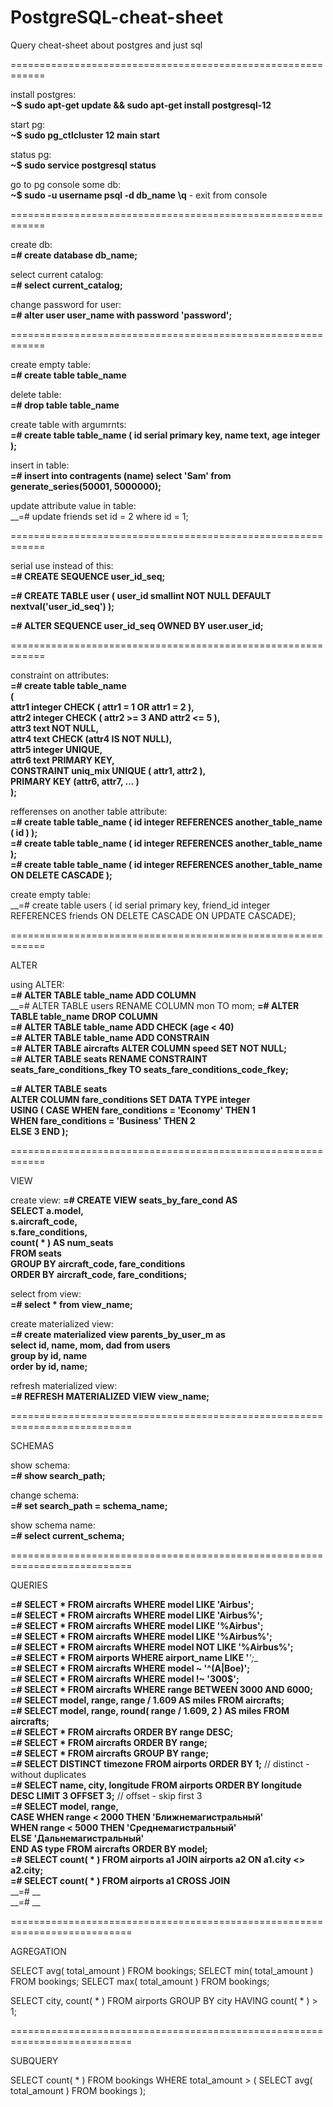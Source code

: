 # PostgreSQL-cheat-sheet
Query cheat-sheet about postgres and just sql

============================================================

install postgres: <br/>
__~$ sudo apt-get update && sudo apt-get install postgresql-12__

start pg: <br/>
__~$ sudo pg_ctlcluster 12 main start__

status pg: <br/>
__~$ sudo service postgresql status__

go to pg console some db: <br/>
__~$ sudo -u username psql -d db_name__
__\q__ - exit from console

============================================================

create db: <br/>
__=# create database db_name;__

select current catalog: <br/>
__=#  select current_catalog;__

change password for user: <br/>
__=#  alter user user_name with password 'password';__

============================================================

create empty table: <br/>
__=#  create table table_name__

delete table: <br/>
__=#  drop table table_name__

create table with argumrnts: <br/>
__=#  create table table_name (
id serial primary key,
name text,
age integer
);__

insert in table: <br/>
__=# insert into contragents (name)  select 'Sam' from  generate_series(50001, 5000000);__

update attribute value in table: <br/>
__=# update friends set id = 2 where id = 1;


============================================================

serial use instead of this: <br/>
__=#  CREATE SEQUENCE user_id_seq;__

__=#  CREATE TABLE user (
    user_id smallint NOT NULL DEFAULT nextval('user_id_seq')
);__

__=#  ALTER SEQUENCE user_id_seq OWNED BY user.user_id;__

============================================================

constraint on attributes: <br/>
__=#  create table table_name <br/>
(<br/>
attr1 integer CHECK ( attr1 = 1 OR attr1 = 2 ),<br/>
attr2 integer CHECK ( attr2 >= 3 AND attr2 <= 5 ),<br/>
attr3 text NOT NULL,<br/>
attr4 text CHECK (attr4 IS NOT NULL),<br/>
attr5 integer UNIQUE,<br/>
attr6 text PRIMARY KEY,<br/>
CONSTRAINT uniq_mix UNIQUE ( attr1, attr2 ),<br/>
PRIMARY KEY (attr6, attr7, ... )<br/>
);__

refferenses on another table attribute: <br/>
__=#  create table table_name ( id integer REFERENCES another_table_name ( id ) );__<br/>
__=#  create table table_name ( id integer REFERENCES another_table_name );__<br/>
__=#  create table table_name ( id integer REFERENCES another_table_name ON DELETE CASCADE );__

create empty table: <br/>
__=# create table users (
id serial primary key, 
friend_id integer REFERENCES friends
ON DELETE CASCADE 
ON UPDATE CASCADE);

============================================================

ALTER

 using ALTER: <br/>
__=# ALTER TABLE table_name ADD COLUMN__<br/>
__=# ALTER TABLE users RENAME COLUMN mon TO mom;
__=# ALTER TABLE table_name DROP COLUMN__ <br/>
__=# ALTER TABLE table_name ADD CHECK (age < 40)__<br/>
__=# ALTER TABLE table_name ADD CONSTRAIN__<br/>
__=# ALTER TABLE aircrafts ALTER COLUMN speed SET NOT NULL;__<br/>
__=# ALTER TABLE seats RENAME CONSTRAINT seats_fare_conditions_fkey TO seats_fare_conditions_code_fkey;__<br/>

__=# ALTER TABLE seats<br/>
ALTER COLUMN fare_conditions SET DATA TYPE integer<br/>
USING ( CASE WHEN fare_conditions = 'Economy' THEN 1<br/>
WHEN fare_conditions = 'Business' THEN 2<br/>
ELSE 3 END );__

============================================================

VIEW

create view: 
__=# CREATE VIEW seats_by_fare_cond AS<br/>
SELECT a.model,<br/>
s.aircraft_code,<br/>
s.fare_conditions,<br/>
count( * ) AS num_seats<br/>
FROM seats<br/>
GROUP BY aircraft_code, fare_conditions<br/>
ORDER BY aircraft_code, fare_conditions;__

select from view: <br/>
__=# select * from view_name;__

create materialized view: <br/>
__=# create materialized  view parents_by_user_m as <br/>
select id, name, mom, dad from users <br/>
group by id, name <br/>
order by id, name;__

refresh materialized view: <br/>
__=# REFRESH MATERIALIZED VIEW view_name;__

===========================================================================

SCHEMAS

show schema: <br/>
__=#  show search_path;__

change schema: <br/>
__=#  set search_path = schema_name;__

show schema name: <br/>
__=#  select current_schema;__

===========================================================================

QUERIES

__=# SELECT * FROM aircrafts WHERE model LIKE 'Airbus';__<br/>
__=# SELECT * FROM aircrafts WHERE model LIKE 'Airbus%';__<br/>
__=# SELECT * FROM aircrafts WHERE model LIKE '%Airbus';__<br/>
__=# SELECT * FROM aircrafts WHERE model LIKE '%Airbus%';__<br/>
__=# SELECT * FROM aircrafts WHERE model NOT LIKE '%Airbus%';__<br/>
__=# SELECT * FROM airports WHERE airport_name LIKE '___';__<br/>
__=# SELECT * FROM aircrafts WHERE model ~ '^(A|Boe)';__<br/>
__=# SELECT * FROM aircrafts WHERE model !~ '300$';__<br/>
__=# SELECT * FROM aircrafts WHERE range BETWEEN 3000 AND 6000;__<br/>
__=# SELECT model, range, range / 1.609 AS miles FROM aircrafts;__<br/>
__=# SELECT model, range, round( range / 1.609, 2 ) AS miles FROM aircrafts;__<br/>
__=# SELECT * FROM aircrafts ORDER BY range DESC;__<br/>
__=# SELECT * FROM aircrafts ORDER BY range;__<br/>
__=# SELECT * FROM aircrafts GROUP BY range;__<br/>
__=# SELECT DISTINCT timezone FROM airports ORDER BY 1;__ // distinct - without duplicates<br/>
__=# SELECT name, city, longitude FROM airports ORDER BY longitude DESC LIMIT 3 OFFSET 3;__ // offset - skip first 3<br/>
__=# SELECT model, range, <br/>
CASE WHEN range < 2000 THEN 'Ближнемагистральный' <br/>
WHEN range < 5000 THEN 'Среднемагистральный'<br/>
ELSE 'Дальнемагистральный' <br/>
END AS type FROM aircrafts ORDER BY model;__<br/>
__=# SELECT count( * ) FROM airports a1 JOIN airports a2 ON a1.city <> a2.city;__<br/>
__=# SELECT count( * ) FROM airports a1 CROSS JOIN__<br/>
__=# __<br/>
__=# __<br/>

===========================================================================

AGREGATION

SELECT avg( total_amount ) FROM bookings;
SELECT min( total_amount ) FROM bookings;
SELECT max( total_amount ) FROM bookings;

SELECT city, count( * )
FROM airports
GROUP BY city
HAVING count( * ) > 1;

===========================================================================

SUBQUERY

SELECT count( * ) FROM bookings
WHERE total_amount >
( SELECT avg( total_amount ) FROM bookings );

